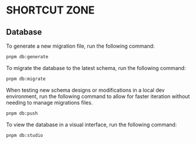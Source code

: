 # SHORTCUT ZONE

## Database

To generate a new migration file, run the following command:

```bash
pnpm db:generate
```

To migrate the database to the latest schema, run the following command:

```bash
pnpm db:migrate
```

When testing new schema designs or modifications in a local dev environment, run the following command to allow for faster iteration without needing to manage migrations files.

```bash
pnpm db:push
```

To view the database in a visual interface, run the following command:

```bash
pnpm db:studio
```
